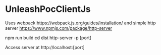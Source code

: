 # UnleashPocClientJs

Uses webpack
https://webpack.js.org/guides/installation/
and simple http server
https://www.npmjs.com/package/http-server

npm run build
cd dist
http-server -p [port]

Access server at http://localhost:[port]
